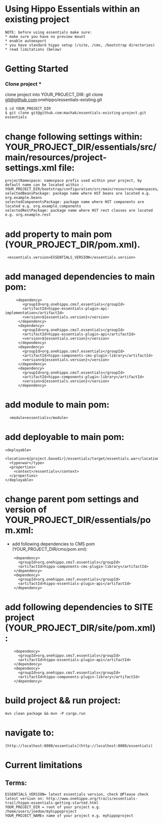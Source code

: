 Using Hippo Essentials within an existing project
===========================
```
NOTE: before using essentials make sure:
* make sure you have no preview mount
* enable autoexport
* you have standard hippo setup (/site, /cms, /bootstrap directories)
* read limitations (below)
```

# Getting Started

### Clone project *
clone project into YOUR_PROJECT_DIR: git clone git@github.com:onehippo/essentials-existing.git
```
$ cd YOUR_PROJECT_DIR
$ git clone git@github.com:machak/essentials-existing-project.git essentials

```
# change following settings within: YOUR_PROJECT_DIR/essentials/src/main/resources/project-settings.xml file:
```
projectNamespace: namespace prefix used within your project, by default name can be located within : YOUR_PROJECT_DIR/bootstrap/configuration/src/main/resources/namespaces/YOUR_PROJECT_NAME.cnd
selectedBeansPackage: package name where HST beans are located e.g. org.example.beans
selectedComponentsPackage: package name where HST components are located e.g. org.example.components
selectedRestPackage: package name where HST rest classes are located e.g. org.example.rest
```

# add property to main pom (YOUR_PROJECT_DIR/pom.xml).
```
 <essentials.version>ESSENTIALS_VERSION</essentials.version>
```
# add managed dependencies to main pom:
```
     <dependency>
        <groupId>org.onehippo.cms7.essentials</groupId>
        <artifactId>hippo-essentials-plugin-api-implementation</artifactId>
        <version>${essentials.version}</version>
      </dependency>
      <dependency>
        <groupId>org.onehippo.cms7.essentials</groupId>
        <artifactId>hippo-essentials-plugin-api</artifactId>
        <version>${essentials.version}</version>
      </dependency>
      <dependency>
        <groupId>org.onehippo.cms7.essentials</groupId>
        <artifactId>hippo-components-cms-plugin-library</artifactId>
        <version>${essentials.version}</version>
      </dependency>
      <dependency>
        <groupId>org.onehippo.cms7.essentials</groupId>
        <artifactId>hippo-components-plugin-library</artifactId>
        <version>${essentials.version}</version>
      </dependency>
```
# add module to main pom:
```
  <module>essentials</module>
```
# add deployable to main pom:
```
<deployable>
  <location>${project.basedir}/essentials/target/essentials.war</location>
  <type>war</type>
  <properties>
    <context>/essentials</context>
  </properties>
</deployable>
```


# change parent pom settings and version of YOUR_PROJECT_DIR/essentials/pom.xml:

* add following dependencies to CMS pom (YOUR_PROJECT_DIR/cms/pom.xml):
```
    <dependency>
      <groupId>org.onehippo.cms7.essentials</groupId>
      <artifactId>hippo-components-cms-plugin-library</artifactId>
    </dependency>
    <dependency>
      <groupId>org.onehippo.cms7.essentials</groupId>
      <artifactId>hippo-essentials-plugin-api</artifactId>
    </dependency>
```
# add following dependencies to SITE project (YOUR_PROJECT_DIR/site/pom.xml) :
```
    <dependency>
      <groupId>org.onehippo.cms7.essentials</groupId>
      <artifactId>hippo-essentials-plugin-api</artifactId>
    </dependency>
    <dependency>
      <groupId>org.onehippo.cms7.essentials</groupId>
      <artifactId>hippo-components-plugin-library</artifactId>
    </dependency>
```

# build project && run project:
```
mvn clean package && mvn -P cargo.run
```


# navigate to:
```
[http://localhost:8080/essentials](http://localhost:8080/essentials)
```




# Current limitations


## Terms:
```
ESSENTIALS_VERSION= latest essentials version, check @Please check latest version on: http://www.onehippo.org/trails/essentials-trail/hippo-essentials-getting-started.html
YOUR_PROJECT_DIR = root of your project e.g. /home/users/joedoe/myhippoproject
YOUR_PROJECT_NAME= name of your project e.g. myhippoproject
```
